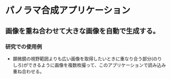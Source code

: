 # パノラマ合成アプリケーション

## 画像を重ね合わせて大きな画像を自動で生成する。

### 研究での使用例
- 顕微鏡の視野範囲よりも広い画像を取得したいときに重なり合う部分(のりしろ)ができるように画像を複数枚撮って、このアプリケーションで読み込み重ね合わせる。